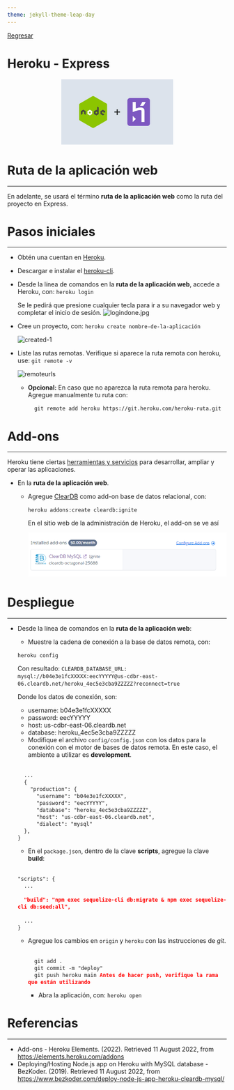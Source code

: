 ```yaml
---
theme: jekyll-theme-leap-day
---
```


[Regresar](/DAWM-2022/)

Heroku - Express
================

  <p align="center">
    <img width="257" height="150" src="imagenes/heroku_express.webp">
  </p>

Ruta de la aplicación web
=========================

* * *

En adelante, se usará el término **ruta de la aplicación web** como la ruta del proyecto en Express.


Pasos iniciales
===============

* * *

* Obtén una cuentan en [Heroku](https://signup.heroku.com/login).
* Descargar e instalar el [heroku-cli](https://devcenter.heroku.com/articles/heroku-cli#download-and-install).
* Desde la línea de comandos en la **ruta de la aplicación web**, accede a Heroku, con: ```heroku login```

    Se le pedirá que presione cualquier tecla para ir a su navegador web y completar el inicio de sesión.
    ![logindone.jpg](./imagenes/logindone.JPG)

* Cree un proyecto, con: ```heroku create nombre-de-la-aplicación```

    ![created-1](./imagenes/created-1.JPG)

* Liste las rutas remotas. Verifique si aparece la ruta remota con heroku, use: ```git remote -v```

    ![remoteurls](./imagenes/remoteurls.JPG)

  + **Opcional:** En caso que no aparezca la ruta remota para heroku. Agregue manualmente tu ruta con: 
    
    ```
      git remote add heroku https://git.heroku.com/heroku-ruta.git
    ```


Add-ons
======

* * *

Heroku tiene ciertas [herramientas y servicios](https://elements.heroku.com/addons) para desarrollar, ampliar y operar las aplicaciones.

* En la **ruta de la aplicación web**. 
  
  + Agregue [ClearDB](https://elements.heroku.com/addons/cleardb) como add-on base de datos relacional, con:

    ```
    heroku addons:create cleardb:ignite
    ```
    
    En el sitio web de la administración de Heroku, el add-on se ve así

    <p align="center">
      <img src="imagenes/cleardb.png">
    </p>


Despliegue 
==========

* * *

* Desde la línea de comandos en la **ruta de la aplicación web**:

  + Muestre la cadena de conexión a la base de datos remota, con:
    
  ```
  heroku config 
  ```

  Con resultado: `CLEARDB_DATABASE_URL: mysql://b04e3e1fcXXXXX:eecYYYYY@us-cdbr-east-06.cleardb.net/heroku_4ec5e3cba9ZZZZZ?reconnect=true`

  Donde los datos de conexión, son:

  - username: b04e3e1fcXXXXX
  - password: eecYYYYY
  - host: us-cdbr-east-06.cleardb.net
  - database: heroku_4ec5e3cba9ZZZZZ

  + Modifique el archivo `config/config.json` con los datos para la conexión con el motor de bases de datos remota. En este caso, el ambiente a utilizar es **development**.

  <pre><code>
    ...
    {
      "production": {
        "username": "b04e3e1fcXXXXX",
        "password": "eecYYYYY",
        "database": "heroku_4ec5e3cba9ZZZZZ",
        "host": "us-cdbr-east-06.cleardb.net",
        "dialect": "mysql"
    },
  }
  </code></pre>

  * En el `package.json`, dentro de la clave **scripts**, agregue la clave **build**:

  <pre><code>
  "scripts": {  
    ...
    <b style="color:red">
    "build": "npm exec sequelize-cli db:migrate & npm exec sequelize-cli db:seed:all", 
    </b>
    ...
  }  
  </code></pre>  

  + Agregue los cambios en `origin` y `heroku` con las instrucciones de *git*.

    <pre><code>
      git add .
      git commit -m "deploy"
      git push heroku main <b style="color: red">Antes de hacer push, verifique la rama que están utilizando</b>
    </code></pre>

    - Abra la aplicación, con: ```heroku open```


Referencias 
===========

* * *

* Add-ons - Heroku Elements. (2022). Retrieved 11 August 2022, from https://elements.heroku.com/addons
* Deploying/Hosting Node.js app on Heroku with MySQL database - BezKoder. (2019). Retrieved 11 August 2022, from https://www.bezkoder.com/deploy-node-js-app-heroku-cleardb-mysql/